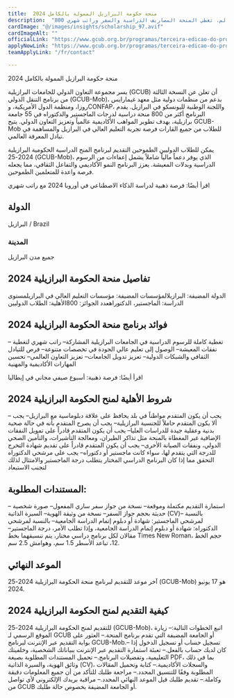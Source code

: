 ```yaml
---
title:  منحة حكومة البرازيل الممولة بالكامل 2024 
description:  "800 منحة ممولة بالكامل في البرازيل للطلاب الدوليين في أكثر من 180 بلد حولي العالم. تغطي المنحة المصاريف الدراسية والسفر وراتب شهري." 
cardImage: "@/images/insights/scholarship_97.avif" 
cardImageAlt: "" 
officialLink: "https://www.gcub.org.br/programas/terceira-edicao-do-programa-gcub-de-mobilidade-internacional-gcub-mob-edital-gcub-mob-no-001-2024/" 
applyNowLink: "https://www.gcub.org.br/programas/terceira-edicao-do-programa-gcub-de-mobilidade-internacional-gcub-mob-edital-gcub-mob-no-001-2024/" 
teamApplyLink: "/fr/contact"

---
```


منحة حكومة البرازيل الممولة بالكامل 2024

يسر مجموعة التعاون الدولي للجامعات البرازيلية (GCUB) أن تعلن عن النسخة الثالثة من برنامج التنقل الدولي (GCUB-Mob)، بدعم من منظمات دولية مثل معهد غيمارايس روزا، ومنظمة الدول الأمريكية، وCONFAP، واللجنة الوطنية لليونسكو في البرازيل. يقدم البرنامج أكثر من 800 منحة دراسية لدرجات الماجستير والدكتوراه في 55 جامعة برازيلية، بهدف تطوير المواهب الأكاديمية عالمياً وتعزيز التعاون الدولي. يتيح GCUB-Mob للطلاب من جميع القارات فرصة تجربة التعليم العالي في البرازيل والمساهمة في تبادل المعرفة العالمي.

يمكن للطلاب الدوليين الطموحين التقديم لبرنامج المنح الدراسية الحكومية البرازيلية 2024-25 (GCUB-Mob)، الذي يوفر دعماً مالياً شاملاً يشمل إعفاءات من الرسوم الدراسية وبدلات المعيشة. يعزز البرنامج النمو الأكاديمي والتفاعل الثقافي، مما يجعله فرصة واعدة للمتعلمين الطموحين.

اقرأ أيضًا: فرصة ذهبية لدراسة الذكاء الاصطناعي في أوروبا 2024 مع راتب شهري

## الدولة

البرازيل / Brazil

### المدينة

جميع مدن البرازيل

## تفاصيل منحة الحكومة البرازيلية 2024

الدولة المضيفة: البرازيلالمؤسسات المضيفة: مؤسسات التعليم العالي في البرازيلمستوى الدراسة: الماجستير، الدكتوراهعدد الجوائز: 800الأهلية: الطلاب الدوليين

## فوائد برنامج منحة الحكومة البرازيلية 2024

– تغطية كاملة للرسوم الدراسية في الجامعات البرازيلية المشاركة– راتب شهري لتغطية نفقات المعيشة– الوصول إلى تعليم عالي الجودة في تخصصات متنوعة– فرص للتبادل الثقافي والشبكات الدولية– تعزيز تدويل الجامعات– تعزيز التعاون العالمي– تحسين المهارات الأكاديمية والمهنية

اقرأ أيضًا: فرصة ذهبية: أسبوع صيفي مجاني في إيطاليا

## شروط الأهلية لمنح الحكومة البرازيلية 2024

– يجب أن يكون المتقدم مواطناً في بلد يحافظ على علاقة دبلوماسية مع البرازيل– يجب ألا يكون المتقدم حاملاً للجنسية البرازيلية– يجب أن يصرح المتقدم بأنه في حالة صحية بدنية وعقلية جيدة للدراسات العليا– يجب أن يكون المتقدم قادراً على تمويل النفقات الإضافية غير المغطاة بالمنحة مثل تذاكر الطيران، ومعالجة التأشيرات، والتأمين الصحي الدولي، ونفقات الصيانة الأخرى– يجب أن يكون المتقدم قادراً على تقديم شهادة التخرج للدرجة التي يتقدم لها، سواء كانت ماجستير أو دكتوراه– يجب على مرشحي الدكتوراه التحقق مما إذا كان البرنامج الدراسي المختار يتطلب درجة الماجستير والامتثال لذلك لتجنب الاستبعاد

## المستندات المطلوبة:

– استمارة التقديم مكتملة وموقعة– نسخة من جواز سفر ساري المفعول– صورة شخصية حديثة بحجم جواز السفر– نسخة من وثيقة الهوية– السيرة الذاتية (CV)– بالنسبة لمرشحي الماجستير: شهادة أو دبلوم إتمام الدراسة الجامعية– بالنسبة لمرشحي الدكتوراه: شهادة أو دبلوم إتمام الدراسة الجامعية، وإذا تطلب الأمر، درجة الماجستير– مقالان لكل برنامج دراسي مختار، يتم تنسيقهما بخط Times New Roman، حجم الخط 12، تباعد الأسطر 1.5 سم، وهوامش 2.5 سم.

## الموعد النهائي

آخر موعد للتقديم لبرنامج منحة الحكومة البرازيلية 2024-25 (GCUB-Mob) هو 17 يونيو 2024.

## كيفية التقديم لمنح الحكومة البرازيلية 2024

للتقديم لمنح الحكومة البرازيلية 2024-25 (GCUB-Mob)، اتبع الخطوات التالية:– زيارة الموقع الرسمي لـ GCUB أو الجامعة المضيفة التي تقدم برنامج المنحة.– العثور على بوابة التقديم عبر الإنترنت لبرنامج GCUB-Mob.– تسجيل حساب أو تسجيل الدخول إذا كان لديك حساب بالفعل.– تعبئة استمارة التقديم عبر الإنترنت ببياناتك الشخصية، وخلفيتك التعليمية، وتفضيلات البرنامج.– تحميل المستندات المطلوبة بصيغة PDF، بما في ذلك وثائق الهوية، والسيرة الذاتية (CV)، والسجلات الأكاديمية.– كتابة وتحميل المقالات المطلوبة وفقًا للتنسيق المحدد.– مراجعة طلبك للتأكد من أن جميع المعلومات دقيقة وكاملة.– تقديم طلبك قبل الموعد النهائي المحدد.– مراقبة بريدك الإلكتروني لأي تواصل من GCUB أو الجامعة المضيفة بخصوص حالة طلبك.

